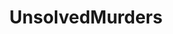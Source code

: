 ---
title: UnsolvedMurders
crosslinks:
- Serendipity
- UnresolvedMysteries
- TrueCrimeDiscussion
- truecrimereview
- DelphiMurders
- UnsolvedMysteries
- EARONS
- serial_killers
---